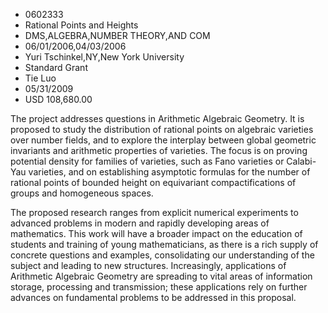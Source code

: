 
* 0602333
* Rational Points and Heights
* DMS,ALGEBRA,NUMBER THEORY,AND COM
* 06/01/2006,04/03/2006
* Yuri Tschinkel,NY,New York University
* Standard Grant
* Tie Luo
* 05/31/2009
* USD 108,680.00

The project addresses questions in Arithmetic Algebraic Geometry. It is proposed
to study the distribution of rational points on algebraic varieties over number
fields, and to explore the interplay between global geometric invariants and
arithmetic properties of varieties. The focus is on proving potential density
for families of varieties, such as Fano varieties or Calabi-Yau varieties, and
on establishing asymptotic formulas for the number of rational points of bounded
height on equivariant compactifications of groups and homogeneous spaces.

The proposed research ranges from explicit numerical experiments to advanced
problems in modern and rapidly developing areas of mathematics. This work will
have a broader impact on the education of students and training of young
mathematicians, as there is a rich supply of concrete questions and examples,
consolidating our understanding of the subject and leading to new structures.
Increasingly, applications of Arithmetic Algebraic Geometry are spreading to
vital areas of information storage, processing and transmission; these
applications rely on further advances on fundamental problems to be addressed in
this proposal.
